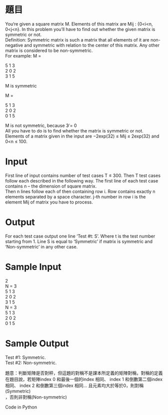 # 題目  
You‘re given a square matrix M. Elements of this matrix are Mij : {0<i<n, 0<j<n}. In this problem you’ll have to find out whether the given matrix is symmetric or not.  
Definition: Symmetric matrix is such a matrix that all elements of it are non-negative and symmetric with relation to the center of this matrix. Any other matrix is considered to be non-symmetric.  
For example:
M =  

5 1 3  
2 0 2  
3 1 5  

M is symmetric  

M =  

5 1 3  
2 0 2  
0 1 5   
  
M is not symmetric, because 3 ̸= 0  
All you have to do is to find whether the matrix is symmetric or not. Elements of a matrix given in the input are −2exp(32) ≤ Mij ≤ 2exp(32) and 0<n ≤ 100.  

# Input  
First line of input contains number of test cases T ≤ 300. Then T test cases follow each described in the following way. The first line of each test case contains n – the dimension of square matrix.  
Then n lines follow each of then containing row i. Row contains exactly n elements separated by a space character. j-th number in row i is the element Mij of matrix you have to process.  

# Output  
For each test case output one line ‘Test #t: S’. Where t is the test number starting from 1. Line S is equal to ‘Symmetric’ if matrix is symmetric and ‘Non-symmetric’ in any other case.

# Sample Input  
2  
N = 3  
5 1 3  
2 0 2  
3 1 5  
N = 3  
5 1 3  
2 0 2  
0 1 5  

# Sample Output  
Test #1: Symmetric.  
Test #2: Non-symmetric.  

題意：判斷矩陣是否對秤，但這題的對稱不是課本所定義的矩陣對稱，對稱的定義在題目說，若矩陣index 0 和最後一個的index 相同、 index 1 和倒數第二個index 相同、 index 2 和倒數第三個index 相同... 且元素均大於等於0，則對稱(Symmetric)  
，否則非對稱(Non-symmetric)  

Code in Python


